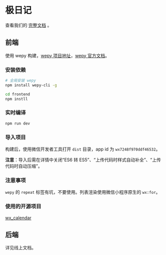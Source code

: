 # 极日记

查看我们的 [完整文档](https://wangleto.github.io/ulti-diary/) 。

## 前端

使用 wepy 构建，[wepy 项目地址](https://github.com/Tencent/wepy)，[wepy 官方文档](https://tencent.github.io/wepy/document.html#/)。

### 安装依赖

```bash
# 全局安装 wepy
npm install wepy-cli -g

cd frontend
npm instll
```

### 实时编译

```bash
npm run dev
```

### 导入项目

构建后，使用微信开发者工具打开 `dist` 目录，app id 为 `wx7248f970ddf46532`。

**注意**：导入后需在详情中关闭“ES6 转 ES5”、“上传代码时样式自动补全”、“上传代码时自动压缩”。

### 注意事项

`wepy` 的 `repeat` 标签有坑，不要使用。列表渲染使用微信小程序原生的 `wx:for`。

### 使用的开源项目

[wx_calendar](https://github.com/treadpit/wx_calendar)

## 后端

详见线上文档。